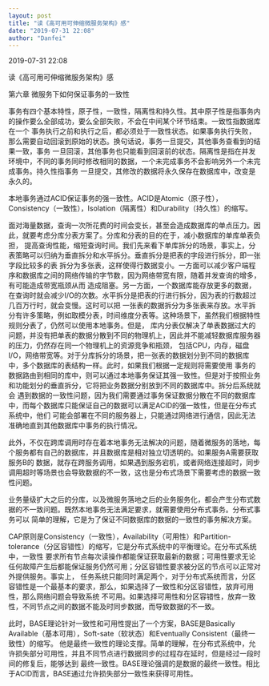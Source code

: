 ```yaml
---
layout: post
title: "读《高可用可伸缩微服务架构》感"
date: "2019-07-31 22:08"
author: "Danfei"
---
```

2019-07-31 22:08

读《高可用可伸缩微服务架构》感

第六章 微服务下如何保证事务的一致性

事务有四个基本特性，原子性，一致性，隔离性和持久性。其中原子性是指事务内的操作要么全部成功，要么全部失败，不会在中间某个环节结束。一致性指数据库在一个
事务执行之前和执行之后，都必须处于一致性状态。如果事务执行失败，那么需要自动回滚到原始的状态。换句话说，事务一旦提交，其他事务查看到的结果一致，事务
一旦回滚，其他事务也只能看到回滚前的状态。隔离性是指在并发环境中，不同的事务同时修改相同的数据，一个未完成事务不会影响另外一个未完成事务。持久性指事务
一旦提交，其修改的数据将永久保存在数据库中，改变是永久的。

本地事务通过ACID保证事务的强一致性。ACID是Atomic（原子性），Consistency（一致性），Isolation（隔离性）和Durability（持久性）的缩写。

面对海量数据，查询一次所花费的时间会变长，甚至会造成数据库的单点压力。因此，就要考虑分库分表方案了。分库和分表的目的在于，减小数据库的单库单表负担，
提高查询性能，缩短查询时间。我们先来看下单库拆分的场景，事实上，分表策略可以归纳为垂直拆分和水平拆分。垂直拆分是把表的字段进行拆分，即一张字段比较多的表
拆分为多张表，这样使得行数据变小。一方面可以减少客户端程序和数据库之间的网络传输的字节数，因为网络带宽有限，随着并发查询的增多，有可能造成带宽瓶颈从而
造成阻塞。另一方面，一个数据库能存放更多的数据，在查询时就会减少I/O的次数。水平拆分是把表的行进行拆分，因为表的行数超过几百万行时，就会变慢。这时可以把
一张表的数据拆分为多张表来存放。水平拆分有许多策略，例如取模分表，时间维度分表等。这种场景下，虽然我们根据特性规则分表了，仍然可以使用本地事务。但是，
库内分表仅解决了单表数据过大的问题，并没有把单表的数据分散到不同的物理机上，因此并不能减轻数据库服务器的压力，仍然存在同一个物理机上的资源竞争和瓶颈，
包括CPU，内存，磁盘I/O，网络带宽等。对于分库拆分的场景，把一张表的数据划分到不同的数据库中，多个数据库的表结构一样。此时，如果我们根据一定规则将需要使用
事务的数据路由到相同的库中，则可以通过本地事务保证其强一致性。但是对于按照业务和功能划分的垂直拆分，它将把业务数据分别放到不同的数据库中。拆分后系统就会
遇到数据的一致性问题，因为我们需要通过事务保证数据分散在不同的数据库中，而每个数据库只能保证自己的数据可以满足ACID的强一致性，但是在分布式系统中，他们
可能会部署在不同的服务器上，只能通过网络进行通信，因此无法准确地直到其他数据库中事务的执行情况。

此外，不仅在跨库调用时存在着本地事务无法解决的问题，随着微服务的落地，每个服务都有自己的数据库，并且数据库是相对独立切透明的。如果服务A需要获取服务B的
数据，就存在跨服务调用，如果遇到服务宕机，或者网络连接超时，同步调用超时等场景也会导致数据的不一致，这也是分布式场景下需要考虑的数据一致性问题。

业务量级扩大之后的分库，以及微服务落地之后的业务服务化，都会产生分布式数据的不一致问题。既然本地事务无法满足要求，就需要使用分布式事务。分布式事务可以
简单的理解，它是为了保证不同数据库的数据的一致性的事务解决方案。

CAP原则是Consistency（一致性），Availability（可用性）和Partition-tolerance（分区容错性）的缩写，它是分布式系统中的平衡理论。在分布式系统中，一致性
要求所有节点每次读操作都能保证获取最新的数据；可用性要求无论任何故障产生后都能保证服务仍然可用；分区容错性要求被分区的节点可以正常对外提供服务。事实上，
任务系统只能同时满足两个，对于分布式系统而言，分区容错性是一个最基本的要求，那么，如果选择了一致性和分区容错性，放弃可用性，那么网络问题会导致系统
不可用。如果选择可用性和分区容错性，放弃一致性，不同节点之间的数据不能及时同步数据，而导致数据的不一致。

此时，BASE理论针对一致性和可用性提出了一个方案，BASE是Basically Available（基本可用），Soft-sate（软状态）和Eventually Consistent（最终一致性）的缩写。
他是最终一致性的理论支撑。简单的理解，在分布式系统中，允许损失部分可用性，并且不同节点进行数据同步的过程存在延时，但是经过一段时间的修复后，能够达到
最终一致性。BASE理论强调的是数据的最终一致性。相比于ACID而言，BASE通过允许损失部分一致性来获得可用性。



